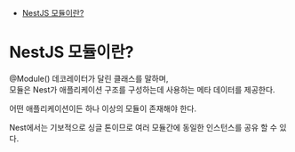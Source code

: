 <!-- TOC -->

- [NestJS 모듈이란?](#nestjs-%EB%AA%A8%EB%93%88%EC%9D%B4%EB%9E%80)

<!-- /TOC -->

# NestJS 모듈이란?
@Module() 데코레이터가 달린 클래스를 말하며,  
모듈은 Nest가 애플리케이션 구조를 구성하는데 사용하는 메타 데이터를 제공한다.  

어떤 애플리케이션이든 하나 이상의 모듈이 존재해야 한다.  

Nest에서는 기보적으로 싱글 톤이므로 여러 모듈간에 동일한 인스턴스를 공유 할 수 있다.